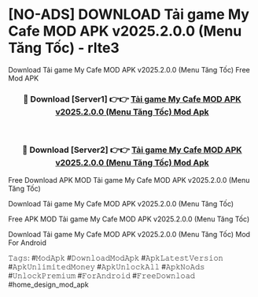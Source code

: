 # [NO-ADS] DOWNLOAD Tải game My Cafe MOD APK v2025.2.0.0 (Menu Tăng Tốc) - rlte3
Download Tải game My Cafe MOD APK v2025.2.0.0 (Menu Tăng Tốc) Free Mod APK

<div align="center">
<h3>🔴 Download [Server1] 👉👉 <a href="https://apk-comot.site?title=Tải_game_My_Cafe_MOD_APK_v2025.2.0.0_(Menu_Tăng_Tốc)">Tải game My Cafe MOD APK v2025.2.0.0 (Menu Tăng Tốc) Mod Apk</a></h3><br>

<h3>🔴 Download [Server2] 👉👉 <a href="https://apk-comot.site?title=Tải_game_My_Cafe_MOD_APK_v2025.2.0.0_(Menu_Tăng_Tốc)">Tải game My Cafe MOD APK v2025.2.0.0 (Menu Tăng Tốc) Mod Apk</a></h3>
</div>


Free Download APK MOD Tải game My Cafe MOD APK v2025.2.0.0 (Menu Tăng Tốc)

Download Tải game My Cafe MOD APK v2025.2.0.0 (Menu Tăng Tốc) 

Free APK MOD Tải game My Cafe MOD APK v2025.2.0.0 (Menu Tăng Tốc) 

Download Tải game My Cafe MOD APK v2025.2.0.0 (Menu Tăng Tốc) Mod For Android

𝚃𝚊𝚐𝚜: #𝙼𝚘𝚍𝙰𝚙𝚔 #𝙳𝚘𝚠𝚗𝚕𝚘𝚊𝚍𝙼𝚘𝚍𝙰𝚙𝚔 #𝙰𝚙𝚔𝙻𝚊𝚝𝚎𝚜𝚝𝚅𝚎𝚛𝚜𝚒𝚘𝚗 #𝙰𝚙𝚔𝚄𝚗𝚕𝚒𝚖𝚒𝚝𝚎𝚍𝙼𝚘𝚗𝚎𝚢 #𝙰𝚙𝚔𝚄𝚗𝚕𝚘𝚌𝚔𝙰𝚕𝚕 #𝙰𝚙𝚔𝙽𝚘𝙰𝚍𝚜 #𝚄𝚗𝚕𝚘𝚌𝚔𝙿𝚛𝚎𝚖𝚒𝚞𝚖 #𝙵𝚘𝚛𝙰𝚗𝚍𝚛𝚘𝚒𝚍 #𝙵𝚛𝚎𝚎𝙳𝚘𝚠𝚗𝚕𝚘𝚊𝚍 #home_design_mod_apk